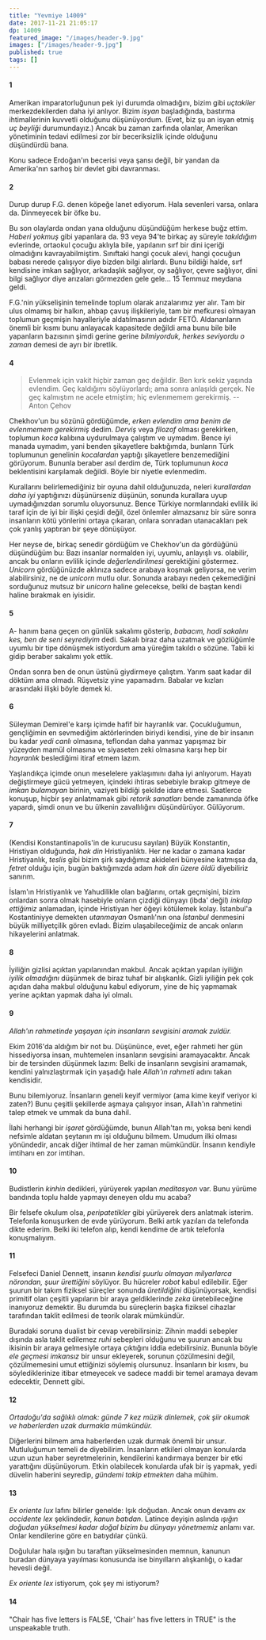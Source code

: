 ```yaml
---
title: "Yevmiye 14009"
date: 2017-11-21 21:05:17
dp: 14009
featured_image: "/images/header-9.jpg"
images: ["/images/header-9.jpg"]
published: true
tags: []
---
```




#### 1

Amerikan imparatorluğunun pek iyi durumda olmadığını, bizim gibi *uçtakiler* merkezdekilerden daha iyi anlıyor. Bizim *isyan* başladığında, bastırma ihtimallerinin kuvvetli olduğunu düşünüyordum. (Evet, biz şu an isyan etmiş *uç beyliği* durumundayız.) Ancak bu zaman zarfında olanlar, Amerikan yönetiminin tedavi edilmesi zor bir beceriksizlik içinde olduğunu düşündürdü bana. 

Konu sadece Erdoğan'ın becerisi veya şansı değil, bir yandan da Amerika'nın sarhoş bir devlet gibi davranması. 

#### 2

Durup durup F.G. denen köpeğe lanet ediyorum. Hala sevenleri varsa, onlara da. Dinmeyecek bir öfke bu. 

Bu son olaylarda ondan yana olduğunu düşündüğüm herkese buğz ettim. *Haberi yokmuş* gibi yapanlara da. 93 veya 94'te birkaç ay süreyle *takıldığım* evlerinde, ortaokul çocuğu aklıyla bile, yapılanın sırf bir dini içeriği olmadığını kavrayabilmiştim. Sınıftaki hangi çocuk alevi, hangi çocuğun babası nerede çalışıyor diye bizden bilgi alırlardı. Bunu bildiği halde, sırf kendisine imkan sağlıyor, arkadaşlık sağlıyor, oy sağlıyor, çevre sağlıyor, dini bilgi sağlıyor diye arızaları görmezden gele gele... 15 Temmuz meydana geldi. 

F.G.'nin yükselişinin temelinde toplum olarak arızalarımız yer alır. Tam bir ulus olmamış bir halkın, ahbap çavuş ilişkileriyle, tam bir mefkuresi olmayan toplumun geçmişin hayalleriyle aldatılmasının adıdır FETÖ. Aldananların önemli bir kısmı bunu anlayacak kapasitede değildi ama bunu bile bile yapanların bazısının şimdi gerine gerine *bilmiyorduk, herkes seviyordu o zaman* demesi de ayrı bir ibretlik. 

#### 4


> Evlenmek için vakit hiçbir zaman geç değildir. Ben kırk sekiz yaşında evlendim. Geç kaldığımı söylüyorlardı; ama sonra anlaşıldı gerçek. Ne geç kalmıştım  ne acele etmiştim; hiç evlenmemem gerekirmiş.  -- Anton Çehov 

Chekhov'un bu sözünü gördüğümde, *erken evlendim ama benim de evlenmemem gerekirmiş* dedim. *Derviş* veya *filozof* olması gerekirken, toplumun *koca* kalıbına uydurulmaya çalıştım ve uymadım. Bence iyi manada uymadım, yani benden şikayetlere baktığımda, bunların Türk toplumunun genelinin *kocalardan* yaptığı şikayetlere benzemediğini görüyorum. Bununla beraber asıl derdim de, Türk toplumunun *koca* beklentisini karşılamak değildi. Böyle bir niyetle evlenmedim. 

Kurallarını belirlemediğiniz bir oyuna dahil olduğunuzda, neleri *kurallardan daha iyi* yaptığınızı düşünürseniz düşünün, sonunda kurallara uyup uymadığınızdan sorumlu oluyorsunuz. Bence Türkiye normlarındaki evlilik iki taraf için de iyi bir ilişki çeşidi değil, özel önlemler almazsanız bir süre sonra insanların kötü yönlerini ortaya çıkaran, onlara sonradan utanacakları pek çok yanlış yaptıran bir şeye dönüşüyor. 

Her neyse de, birkaç senedir gördüğüm ve Chekhov'un da gördüğünü düşündüğüm bu: Bazı insanlar normalden iyi, uyumlu, anlayışlı vs. olabilir, ancak bu onların evlilik içinde *değerlendirilmesi* gerektiğini göstermez. *Unicorn* gördüğünüzde aklınıza sadece arabaya koşmak geliyorsa, ne verim alabilirsiniz, ne de *unicorn* mutlu olur. Sonunda arabayı neden çekemediğini sorduğunuz mutsuz bir *unicorn* haline gelecekse, belki de baştan kendi haline bırakmak en iyisidir. 

#### 5

A- hanım bana geçen on günlük sakalımı gösterip, *babacım, hadi sakalını kes, ben de seni seyrediyim* dedi. Sakalı biraz daha uzatmak ve gözlüğümle uyumlu bir tipe dönüşmek istiyordum ama yüreğim takıldı o sözüne. Tabii ki gidip beraber sakalımı yok ettik. 

Ondan sonra ben de onun üstünü giydirmeye çalıştım. Yarım saat kadar dil döktüm ama olmadı. Rüşvetsiz yine yapamadım. Babalar ve kızları arasındaki ilişki böyle demek ki. 

#### 6

Süleyman Demirel'e karşı içimde hafif bir hayranlık var. Çocukluğumun, gençliğimin en sevmediğim aktörlerinden biriydi kendisi, yine de bir insanın bu kadar *yedi canlı* olmasına, teflondan daha yanmaz yapışmaz bir yüzeyden mamül olmasına ve siyaseten zeki olmasına karşı hep bir *hayranlık* beslediğimi itiraf etmem lazım. 

Yaşlandıkça içimde onun meselelere yaklaşımını daha iyi anlıyorum. Hayatı değiştirmeye gücü yetmeyen, içindeki ihtiras sebebiyle bırakıp gitmeye de *imkan bulamayan* birinin, vaziyeti bildiği şekilde idare etmesi. Saatlerce konuşup, hiçbir şey anlatmamak gibi *retorik sanatları* bende zamanında öfke yapardı, şimdi onun ve bu ülkenin zavallılığını düşündürüyor. Gülüyorum.  

#### 7

(Kendisi Konstantinapolis'in de kurucusu sayılan) Büyük Konstantin, Hristiyan olduğunda, *hak din* Hristiyanlıktı. Her ne kadar o zamana kadar Hristiyanlık, *teslis* gibi bizim şirk saydığımız akideleri bünyesine katmışsa da, *fetret* olduğu için, bugün baktığımızda adam *hak din üzere öldü* diyebiliriz sanırım. 

İslam'ın Hristiyanlık ve Yahudilikle olan bağlarını, ortak geçmişini, bizim onlardan sonra olmak hasebiyle onların çizdiği dünyayı (ibda' değil) *inkılap ettiğimiz* anlamadan, içinde Hristiyan her öğeyi kötülemek kolay. İstanbul'a Kostantiniyye demekten *utanmayan* Osmanlı'nın ona *İstanbul* denmesini büyük milliyetçilik gören evladı. Bizim ulaşabileceğimiz de ancak onların hikayelerini anlatmak. 

#### 8

İyiliğin gizlisi açıktan yapılanından makbul. Ancak açıktan yapılan iyiliğin *iyilik olmadığını* düşünmek de biraz tuhaf bir alışkanlık. Gizli iyiliğin pek çok açıdan daha makbul olduğunu kabul ediyorum, yine de hiç yapmamak yerine açıktan yapmak daha iyi olmalı. 

#### 9

*Allah'ın rahmetinde yaşayan için insanların sevgisini aramak zuldür.*

Ekim 2016'da aldığım bir not bu. Düşününce, evet, eğer rahmeti her gün hissediyorsa insan, muhtemelen insanların sevgisini aramayacaktır. Ancak bir de tersinden düşünmek lazım: Belki de insanların sevgisini aramamak, kendini yalnızlaştırmak için yaşadığı hale *Allah'ın rahmeti* adını takan kendisidir. 

Bunu bilemiyoruz. İnsanların geneli keyif vermiyor (ama kime keyif veriyor ki zaten?) Bunu çeşitli şekillerde aşmaya çalışıyor insan, Allah'ın rahmetini talep etmek ve ummak da buna dahil. 

İlahi herhangi bir *işaret* gördüğümde, bunun Allah'tan mı, yoksa beni kendi nefsimle aldatan şeytanın mı işi olduğunu bilmem. Umudum ilki olması yönündedir, ancak diğer ihtimal de her zaman mümkündür. İnsanın kendiyle imtihanı en zor imtihan. 

#### 10

Budistlerin *kinhin* dedikleri, yürüyerek yapılan *meditasyon* var. Bunu yürüme bandında toplu halde yapmayı deneyen oldu mu acaba?

Bir felsefe okulum olsa, *peripatetikler* gibi yürüyerek ders anlatmak isterim. Telefonla konuşurken de evde yürüyorum. Belki artık yazıları da telefonda dikte ederim. Belki iki telefon alıp, kendi kendime de artık telefonla konuşmalıyım.

#### 11

Felsefeci Daniel Dennett, insanın *kendisi şuurlu olmayan milyarlarca nörondan, şuur ürettiğini* söylüyor. Bu hücreler *robot* kabul edilebilir. Eğer şuurun bir takım fiziksel süreçler sonunda *üretildiğini* düşünüyorsak, kendisi primitif olan çeşitli yapıların bir araya geldiklerinde *zeka* üretebileceğine inanıyoruz demektir. Bu durumda bu süreçlerin başka fiziksel cihazlar tarafından taklit edilmesi de teorik olarak mümkündür. 

Buradaki soruna dualist bir cevap verebilirsiniz: Zihnin maddi sebepler dışında asla taklit edilemez *ruhi* sebepleri olduğunu ve şuurun ancak bu ikisinin bir araya gelmesiyle ortaya çıktığını iddia edebilirsiniz. Bununla böyle *ele geçmesi imkansız* bir unsur ekleyerek, sorunun çözülmesini değil, çözülmemesini umut ettiğinizi söylemiş olursunuz. İnsanların bir kısmı, bu söylediklerinize itibar etmeyecek ve sadece maddi bir temel aramaya devam edecektir, Dennett gibi. 

#### 12

*Ortadoğu'da sağlıklı olmak: günde 7 kez müzik dinlemek, çok şiir okumak ve haberlerden uzak durmakla mümkündür.*

Diğerlerini bilmem ama haberlerden uzak durmak önemli bir unsur. Mutluluğumun temeli de diyebilirim. İnsanların etkileri olmayan konularda uzun uzun haber seyretmelerinin, kendilerini kandırmaya benzer bir etki yarattığını düşünüyorum. Etkin olabilecek konularda ufak bir iş yapmak, yedi düvelin haberini seyredip, *gündemi takip etmekten* daha mühim. 

#### 13

*Ex oriente lux* lafını bilirler genelde: Işık doğudan. Ancak onun devamı *ex occidente lex* şeklindedir, *kanun batıdan.* Latince deyişin aslında *ışığın doğudan yükselmesi kadar doğal bizim bu dünyayı yönetmemiz* anlamı var. Onlar kendilerine göre en batıydılar çünkü. 

Doğulular hala ışığın bu taraftan yükselmesinden memnun, kanunun buradan dünyaya yayılması konusunda ise binyılların alışkanlığı, o kadar hevesli değil. 

*Ex oriente lex* istiyorum, çok şey mi istiyorum?

#### 14

"Chair has five letters is FALSE, 'Chair' has five letters in TRUE" is the unspeakable truth.



